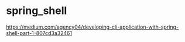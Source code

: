 # spring_shell

https://medium.com/agency04/developing-cli-application-with-spring-shell-part-1-807cd3a32461

